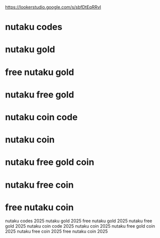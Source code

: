 https://lookerstudio.google.com/s/sbfDtEqRRvI
# nutaku codes
# nutaku gold
# free nutaku gold
# nutaku free gold
# nutaku coin code
# nutaku coin
# nutaku free gold coin
# nutaku free coin
# free nutaku coin

nutaku codes 2025
nutaku gold 2025
free nutaku gold 2025
nutaku free gold 2025
nutaku coin code 2025
nutaku coin 2025
nutaku free gold coin 2025
nutaku free coin 2025
free nutaku coin 2025
